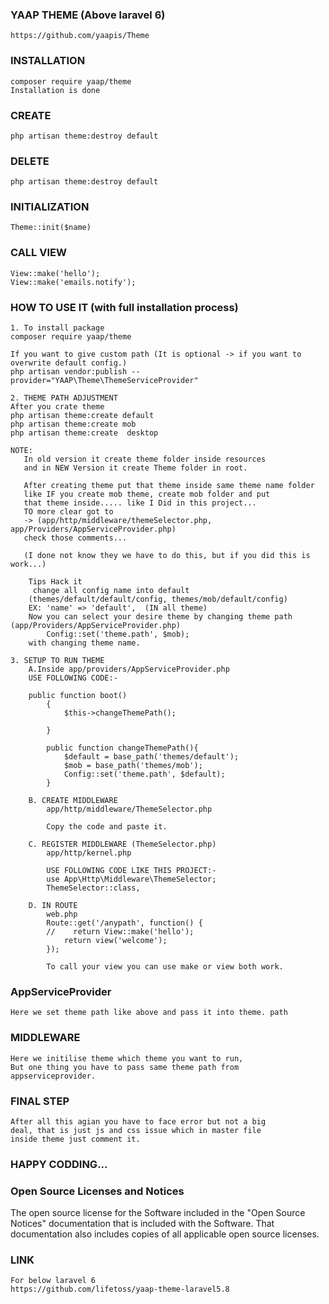 ### YAAP THEME (Above laravel 6)
    https://github.com/yaapis/Theme
    
### INSTALLATION
    composer require yaap/theme
    Installation is done
    
### CREATE
    php artisan theme:destroy default
        
### DELETE
    php artisan theme:destroy default
    
    
### INITIALIZATION
    Theme::init($name)
     
### CALL VIEW
    View::make('hello');
    View::make('emails.notify');
    
### HOW TO USE IT (with full installation process)
    1. To install package
    composer require yaap/theme
    
    If you want to give custom path (It is optional -> if you want to overwrite default config.)
    php artisan vendor:publish --provider="YAAP\Theme\ThemeServiceProvider"
    
    2. THEME PATH ADJUSTMENT     
    After you crate theme 
    php artisan theme:create default
    php artisan theme:create mob
    php artisan theme:create  desktop
    
    NOTE:
       In old version it create theme folder inside resources
       and in NEW Version it create Theme folder in root.
       
       After creating theme put that theme inside same theme name folder
       like IF you create mob theme, create mob folder and put 
       that theme inside..... like I Did in this project...
       TO more clear got to 
       -> (app/http/middleware/themeSelector.php, app/Providers/AppServiceProvider.php)
       check those comments...
       
       (I done not know they we have to do this, but if you did this is work...)
        
        Tips Hack it
         change all config name into default
        (themes/default/default/config, themes/mob/default/config)
        EX: 'name' => 'default',  (IN all theme)
        Now you can select your desire theme by changing theme path (app/Providers/AppServiceProvider.php)
            Config::set('theme.path', $mob); 
        with changing theme name.
                
    3. SETUP TO RUN THEME
        A.Inside app/providers/AppServiceProvider.php
        USE FOLLOWING CODE:-
        
        public function boot()
            {
                $this->changeThemePath();
        
            }
        
            public function changeThemePath(){
                $default = base_path('themes/default');
                $mob = base_path('themes/mob');
                Config::set('theme.path', $default);
            }
        
        B. CREATE MIDDLEWARE
            app/http/middleware/ThemeSelector.php
            
            Copy the code and paste it.
          
        C. REGISTER MIDDLEWARE (ThemeSelector.php)
            app/http/kernel.php
            
            USE FOLLOWING CODE LIKE THIS PROJECT:-    
            use App\Http\Middleware\ThemeSelector;
            ThemeSelector::class,
        
        D. IN ROUTE
            web.php
            Route::get('/anypath', function() {
            //    return View::make('hello');
                return view('welcome');
            });
            
            To call your view you can use make or view both work.

### AppServiceProvider
    Here we set theme path like above and pass it into theme. path
    
    
### MIDDLEWARE
    Here we initilise theme which theme you want to run,
    But one thing you have to pass same theme path from
    appserviceprovider.
    
### FINAL STEP
    After all this agian you have to face error but not a big 
    deal, that is just js and css issue which in master file
    inside theme just comment it.
    
    
    
### HAPPY CODDING...   

### Open Source Licenses and Notices
The open source license for the Software included in the "Open Source Notices" 
documentation that is included with the Software. 
That documentation also includes copies of all applicable open source licenses.               

### LINK 
    For below laravel 6
    https://github.com/lifetoss/yaap-theme-laravel5.8
    
